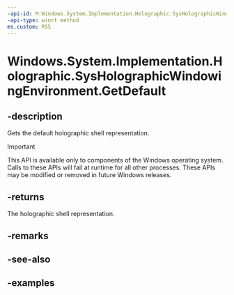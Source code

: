 ```yaml
---
-api-id: M:Windows.System.Implementation.Holographic.SysHolographicWindowingEnvironment.GetDefault
-api-type: winrt method
ms.custom: RS5
---
```


<!-- Method syntax.
public SysHolographicWindowingEnvironment SysHolographicWindowingEnvironment.GetDefault()
-->

# Windows.System.Implementation.Holographic.SysHolographicWindowingEnvironment.GetDefault

## -description
Gets the default holographic shell representation.

> [!IMPORTANT]
> This API is available only to components of the Windows operating system.  Calls to these APIs will fail at runtime for all other processes.  These APIs may be modified or removed in future Windows releases.

## -returns
The holographic shell representation.

## -remarks

## -see-also

## -examples

